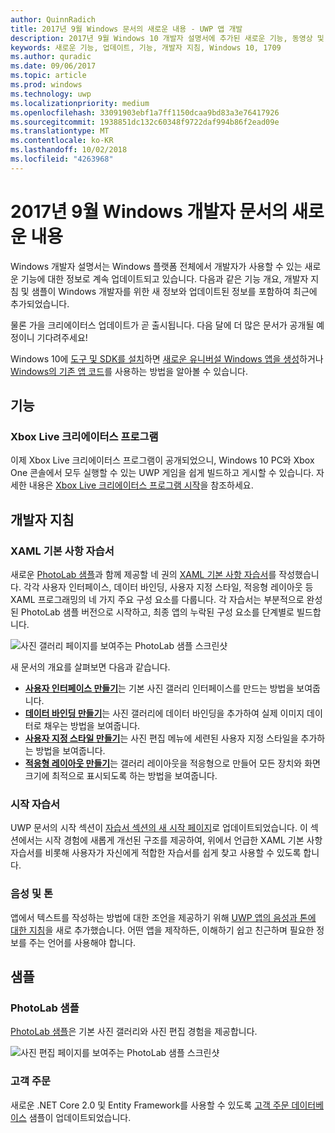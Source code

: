 ```yaml
---
author: QuinnRadich
title: 2017년 9월 Windows 문서의 새로운 내용 - UWP 앱 개발
description: 2017년 9월 Windows 10 개발자 설명서에 추가된 새로운 기능, 동영상 및 개발자 지침
keywords: 새로운 기능, 업데이트, 기능, 개발자 지침, Windows 10, 1709
ms.author: quradic
ms.date: 09/06/2017
ms.topic: article
ms.prod: windows
ms.technology: uwp
ms.localizationpriority: medium
ms.openlocfilehash: 33091903ebf1a7ff1150dcaa9bd83a3e76417926
ms.sourcegitcommit: 1938851dc132c60348f9722daf994b86f2ead09e
ms.translationtype: MT
ms.contentlocale: ko-KR
ms.lasthandoff: 10/02/2018
ms.locfileid: "4263968"
---
```

# <a name="whats-new-in-the-windows-developer-docs-in-september-2017"></a>2017년 9월 Windows 개발자 문서의 새로운 내용

Windows 개발자 설명서는 Windows 플랫폼 전체에서 개발자가 사용할 수 있는 새로운 기능에 대한 정보로 계속 업데이트되고 있습니다. 다음과 같은 기능 개요, 개발자 지침 및 샘플이 Windows 개발자를 위한 새 정보와 업데이트된 정보를 포함하여 최근에 추가되었습니다.

물론 가을 크리에이터스 업데이트가 곧 출시됩니다. 다음 달에 더 많은 문서가 공개될 예정이니 기다려주세요!

Windows 10에 [도구 및 SDK를 설치](http://go.microsoft.com/fwlink/?LinkId=821431)하면 [새로운 유니버설 Windows 앱을 생성](../get-started/your-first-app.md)하거나 [Windows의 기존 앱 코드](../porting/index.md)를 사용하는 방법을 알아볼 수 있습니다.

## <a name="features"></a>기능

### <a name="xbox-live-creators-program"></a>Xbox Live 크리에이터스 프로그램

이제 Xbox Live 크리에이터스 프로그램이 공개되었으니, Windows 10 PC와 Xbox One 콘솔에서 모두 실행할 수 있는 UWP 게임을 쉽게 빌드하고 게시할 수 있습니다. 자세한 내용은 [Xbox Live 크리에이터스 프로그램 시작](../xbox-live/get-started-with-creators/get-started-with-xbox-live-creators.md)을 참조하세요.

## <a name="developer-guidance"></a>개발자 지침

### <a name="xaml-basics-tutorials"></a>XAML 기본 사항 자습서

새로운 [PhotoLab 샘플](https://github.com/Microsoft/Windows-appsample-photo-lab)과 함께 제공할 네 권의 [XAML 기본 사항 자습서](https://docs.microsoft.com/en-us/windows/uwp/get-started/xaml-basics-intro)를 작성했습니다. 각각 사용자 인터페이스, 데이터 바인딩, 사용자 지정 스타일, 적응형 레이아웃 등 XAML 프로그래밍의 네 가지 주요 구성 요소를 다룹니다. 각 자습서는 부분적으로 완성된 PhotoLab 샘플 버전으로 시작하고, 최종 앱의 누락된 구성 요소를 단계별로 빌드합니다. 

![사진 갤러리 페이지를 보여주는 PhotoLab 샘플 스크린샷](images/PhotoLab-gallery-page.png)  

새 문서의 개요를 살펴보면 다음과 같습니다.

+ [**사용자 인터페이스 만들기**](https://docs.microsoft.com/en-us/windows/uwp/get-started/xaml-basics-ui)는 기본 사진 갤러리 인터페이스를 만드는 방법을 보여줍니다.
+ [**데이터 바인딩 만들기**](https://docs.microsoft.com/en-us/windows/uwp/get-started/xaml-basics-data-binding)는 사진 갤러리에 데이터 바인딩을 추가하여 실제 이미지 데이터로 채우는 방법을 보여줍니다.
+ [**사용자 지정 스타일 만들기**](https://docs.microsoft.com/en-us/windows/uwp/get-started/xaml-basics-style)는 사진 편집 메뉴에 세련된 사용자 지정 스타일을 추가하는 방법을 보여줍니다.
+ [**적응형 레이아웃 만들기**](https://docs.microsoft.com/en-us/windows/uwp/get-started/xaml-basics-adaptive-layout)는 갤러리 레이아웃을 적응형으로 만들어 모든 장치와 화면 크기에 최적으로 표시되도록 하는 방법을 보여줍니다.

### <a name="get-started-tutorials"></a>시작 자습서

UWP 문서의 시작 섹션이 [자습서 섹션의 새 시작 페이지](https://docs.microsoft.com/windows/uwp/get-started/create-uwp-apps)로 업데이트되었습니다. 이 섹션에서는 시작 경험에 새롭게 개선된 구조를 제공하여, 위에서 언급한 XAML 기본 사항 자습서를 비롯해 사용자가 자신에게 적합한 자습서를 쉽게 찾고 사용할 수 있도록 합니다.

### <a name="voice-and-tone"></a>음성 및 톤

앱에서 텍스트를 작성하는 방법에 대한 조언을 제공하기 위해 [UWP 앱의 음성과 톤에 대한 지침](https://docs.microsoft.com/windows/uwp/in-app-help/voice-and-tone)을 새로 추가했습니다. 어떤 앱을 제작하든, 이해하기 쉽고 친근하며 필요한 정보를 주는 언어를 사용해야 합니다.

## <a name="samples"></a>샘플

### <a name="photolab-sample"></a>PhotoLab 샘플

[PhotoLab 샘플](https://github.com/Microsoft/windows-appsample-photo-lab)은 기본 사진 갤러리와 사진 편집 경험을 제공합니다.

![사진 편집 페이지를 보여주는 PhotoLab 샘플 스크린샷](images/PhotoLab-editing-page.png)  

### <a name="customer-orders"></a>고객 주문

새로운 .NET Core 2.0 및 Entity Framework를 사용할 수 있도록 [고객 주문 데이터베이스](https://github.com/Microsoft/Windows-appsample-customers-orders-database) 샘플이 업데이트되었습니다.